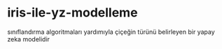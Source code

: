 # iris-ile-yz-modelleme
sınıflandırma algoritmaları yardımıyla çiçeğin türünü belirleyen bir yapay zeka modelidir

